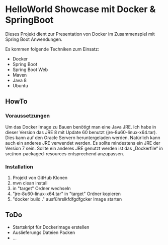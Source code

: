 # HelloWorld Showcase mit Docker & SpringBoot

Dieses Projekt dient zur Presentation von Docker im Zusammenspiel mit Spring Boot Anwendungen.

Es kommen folgende Techniken zum Einsatz:
 
 * Docker
 * Spring Boot
 * Spring Boot Web
 * Maven
 * Java 8
 * Ubuntu
 
## HowTo

### Voraussetzungen

Um das Docker Image zu Bauen benötigt man eine Java JRE. Ich habe in dieser Version das JRE 8 mit Update 60 benutzt (jre-8u60-linux-x64.tar).
Dies kann auf den Oracle Servern heruntergeladen werden. Natürlich kann auch ein anderes JRE verwendet werden. Es sollte mindestens ein JRE der Version 7 sein. Sollte ein anderes JRE genutzt werden ist das „Dockerfile“ in src/non-packaged-resources entsprechend anzupassen.


### Installation

 1. Projekt von GitHub Klonen
 2. mvn clean install
 3. in "target" Ordner wechseln
 4. "jre-8u60-linux-x64.tar" in "target" Ordner kopieren
 5. "docker build ." ausführslkfdfgdfgcker Image starten
 
## ToDo
 * Startskript für Dockerimage erstellen
 * Auslieferungs Dateien Packen
 * ...
